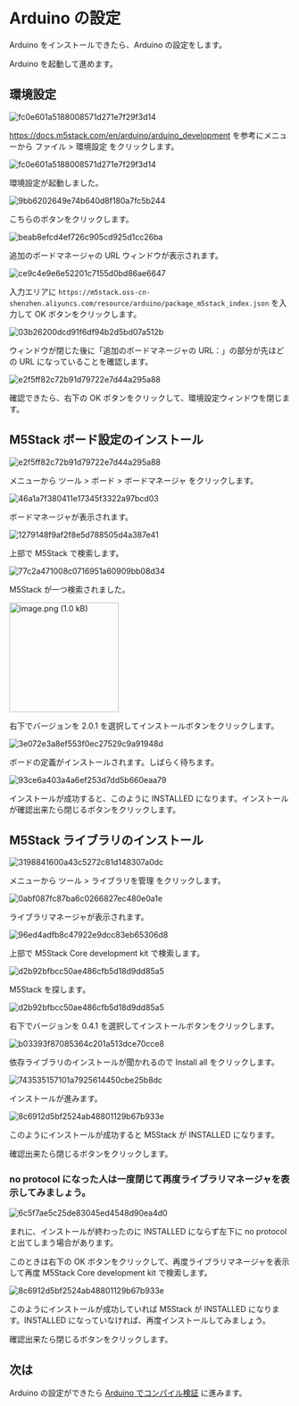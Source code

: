 # Arduino の設定

Arduino をインストールできたら、Arduino の設定をします。

Arduino を起動して進めます。

## 環境設定

![fc0e601a5188008571d271e7f29f3d14](https://i.gyazo.com/fc0e601a5188008571d271e7f29f3d14.png)

https://docs.m5stack.com/en/arduino/arduino_development を参考にメニューから ファイル > 環境設定 をクリックします。

![fc0e601a5188008571d271e7f29f3d14](https://i.gyazo.com/fc0e601a5188008571d271e7f29f3d14.png)

環境設定が起動しました。

![9bb6202649e74b640d8f180a7fc5b244](https://i.gyazo.com/9bb6202649e74b640d8f180a7fc5b244.png)

こちらのボタンをクリックします。

![beab8efcd4ef726c905cd925d1cc26ba](https://i.gyazo.com/beab8efcd4ef726c905cd925d1cc26ba.png)

追加のボードマネージャの URL ウィンドウが表示されます。

![ce9c4e9e6e52201c7155d0bd86ae6647](https://i.gyazo.com/ce9c4e9e6e52201c7155d0bd86ae6647.png)

入力エリアに `https://m5stack.oss-cn-shenzhen.aliyuncs.com/resource/arduino/package_m5stack_index.json` を入力して OK ボタンをクリックします。

![03b26200dcd91f6df94b2d5bd07a512b](https://i.gyazo.com/03b26200dcd91f6df94b2d5bd07a512b.png)

ウィンドウが閉じた後に「追加のボードマネージャの URL：」の部分が先ほどの URL になっていることを確認します。

![e2f5ff82c72b91d79722e7d44a295a88](https://i.gyazo.com/e2f5ff82c72b91d79722e7d44a295a88.png)

確認できたら、右下の OK ボタンをクリックして、環境設定ウィンドウを閉じます。

## M5Stack ボード設定のインストール

![e2f5ff82c72b91d79722e7d44a295a88](https://i.gyazo.com/e2f5ff82c72b91d79722e7d44a295a88.png)

メニューから ツール > ボード > ボードマネージャ をクリックします。

![46a1a7f380411e17345f3322a97bcd03](https://i.gyazo.com/46a1a7f380411e17345f3322a97bcd03.png)

ボードマネージャが表示されます。

![1279148f9af2f8e5d788505d4a387e41](https://i.gyazo.com/1279148f9af2f8e5d788505d4a387e41.png)

上部で M5Stack で検索します。

![77c2a471008c0716951a60909bb08d34](https://i.gyazo.com/77c2a471008c0716951a60909bb08d34.png)

M5Stack が一つ検索されました。

<img width="196" alt="image.png (1.0 kB)" src="https://img.esa.io/uploads/production/attachments/3062/2022/10/12/8131/813ff0c6-9d40-4454-bb77-af3f2dbc8ceb.png">

右下でバージョンを 2.0.1 を選択してインストールボタンをクリックします。

![3e072e3a8ef553f0ec27529c9a91948d](https://i.gyazo.com/3e072e3a8ef553f0ec27529c9a91948d.png)

ボードの定義がインストールされます。しばらく待ちます。

![93ce6a403a4a6ef253d7dd5b660eaa79](https://i.gyazo.com/93ce6a403a4a6ef253d7dd5b660eaa79.png)

インストールが成功すると、このように INSTALLED になります。インストールが確認出来たら閉じるボタンをクリックします。

## M5Stack ライブラリのインストール

![3198841600a43c5272c81d148307a0dc](https://i.gyazo.com/3198841600a43c5272c81d148307a0dc.png)

メニューから ツール > ライブラリを管理 をクリックします。

![0abf087fc87ba6c0266827ec480e0a1e](https://i.gyazo.com/0abf087fc87ba6c0266827ec480e0a1e.png)

ライブラリマネージャが表示されます。

![96ed4adfb8c47922e9dcc83eb65306d8](https://i.gyazo.com/96ed4adfb8c47922e9dcc83eb65306d8.png)

上部で M5Stack Core development kit で検索します。

![d2b92bfbcc50ae486cfb5d18d9dd85a5](https://i.gyazo.com/d2b92bfbcc50ae486cfb5d18d9dd85a5.png)

M5Stack を探します。

![d2b92bfbcc50ae486cfb5d18d9dd85a5](https://i.gyazo.com/d2b92bfbcc50ae486cfb5d18d9dd85a5.png)

右下でバージョンを 0.4.1 を選択してインストールボタンをクリックします。

![b03393f87085364c201a513dce70cce8](https://i.gyazo.com/b03393f87085364c201a513dce70cce8.png)

依存ライブラリのインストールが聞かれるので Install all をクリックします。

![743535157101a7925614450cbe25b8dc](https://i.gyazo.com/743535157101a7925614450cbe25b8dc.png)

インストールが進みます。

![8c6912d5bf2524ab48801129b67b933e](https://i.gyazo.com/8c6912d5bf2524ab48801129b67b933e.png)

このようにインストールが成功すると M5Stack が INSTALLED になります。

確認出来たら閉じるボタンをクリックします。

### no protocol になった人は一度閉じて再度ライブラリマネージャを表示してみましょう。

![6c5f7ae5c25de83045ed4548d90ea4d0](https://i.gyazo.com/6c5f7ae5c25de83045ed4548d90ea4d0.png)

まれに、インストールが終わったのに INSTALLED にならず左下に no protocol と出てしまう場合があります。

このときは右下の OK ボタンをクリックして、再度ライブラリマネージャを表示して再度 M5Stack Core development kit で検索します。

![8c6912d5bf2524ab48801129b67b933e](https://i.gyazo.com/8c6912d5bf2524ab48801129b67b933e.png)

このようにインストールが成功していれば M5Stack が INSTALLED になります。INSTALLED になっていなければ、再度インストールしてみましょう。

確認出来たら閉じるボタンをクリックします。

## 次は

Arduino の設定ができたら [Arduino でコンパイル検証](02-arduino-test.md) に進みます。